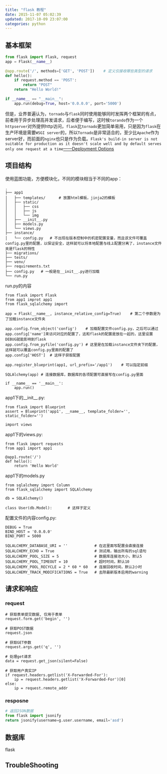 ```yaml
---
title: "flask 教程"
date: 2015-11-07 05:02:39
updated: 2017-10-09 23:07:00
categories: python
---
```


## 基本框架
```python
from flask import Flask, request
app = Flask(__name__)
	
@app.route('/', methods=['GET', 'POST'])	# 定义仅接收哪些类型的请求
def hello():
    if request.method == 'POST':
        return "POST"
    return "Hello World!"
	
if __name__ == "__main__":
    app.run(debug=True, host='0.0.0.0', port='5000')
```

但是，业界普遍认为，`tornado`与`flask`同时使用能够同时发挥两个框架的有点，前者用于异步处理高并发请求，后者便于编写，这时候`torando`作为一个`httpserver`对外提供http访问，`flask`比`tornado`更加简单易用，只是因为`flask`在生产环境是需要`WSGI server`的，所以`Tornado`是非常适合的，至少比`Apache`作为server好，而前面的`nginx`也只是作为负载。`Flask's build-in server is not suitable for production as it doesn't scale well and by default serves only one request at a time`[——Deployment Options](http://flask.pocoo.org/docs/0.11/deploying/)

## 项目结构

使用蓝图功能，方便模块化，不同的模块相当于不同的app：

	.
	├── app1
	│   ├── templates/		# 放置html模板，jinja2的模板
	│   ├── static/
	│   │   ├── css
	│   │   ├── js
	│   │   └── img
	│   ├── __init__.py
	│   ├── models.py
	│   └── views.py
	├── instance/
	│   └── config.py	# 不出现在版本控制中的机密配置变量，而且该文件可覆盖config.py里的配置，以保证安全，这样就可以将本地配置与线上配置分离了，instance文件夹是flask的特性
	├── migrations/
	├── tests/
	├── venv/
	├── requirements.txt
	├── config.py	# 一般是在__init__.py进行加载
	└── run.py

run.py的内容

	from flask import Flask
	from app1 improt app1
	from flask_sqlalchemy import 
	
	app = Flask(__name__, instance_relative_config=True)	# 第二个参数是为了加载instance文件夹
	
	app.config.from_object('config')	# 加载配置文件config.py，之后可以通过app.config['name']来访问对应的配置了，这和flask的配置是放在一起的，这里设置DEBUG就能影响到flask
	app.config.from_pyfile('config.py') # 这里是在加载instance文件夹下的配置，这样就可以覆盖config.py里面的配置了
	app.config['HOST']	# 这样子获取配置
	
	app.register_blueprint(app1, url_prefix='/app1')	# 可以指定前缀
	
	SQLAlchemy(app)	# 连接数据库，数据库的各项配置可直接写在config.py里面
	
	if __name__ == '__main__':
		app.run()

app1下的__init__.py:

	from flask import Blueprint
	assert = Blueprint('app1', __name__, template_folder='', static_folder='')
	
	import views

app1下的views.py:

	from flask import requests
	from app1 import app1
	
	@app1.route('/')
	def hello():
		return 'Hello World'

app1下的models.py

	from sqlalchemy import Column
	from flask_sqlalchemy import SQLAlchemy
	
	db = SQLAlchemy()
	
	class User(db.Model):		# 这样子定义	

配置文件的内容config.py:

	DEBUG = True
	BIND_HOST = '0.0.0.0'
	BIND_PORT = 5000
	
	SQLALCHEMY_DATABASE_URI = ''			# 在这里面写配置会直接连接
	SQLALCHEMY_ECHO = True                  # 测试用，输出所有的sql语句
	SQLALCHEMY_POOL_SIZE = 5                # 数据库连接池大小，默认5
	SQLALCHEMY_POOL_TIMEOUT = 10            # 超时时间，默认10
	SQLALCHEMY_POOL_RECYCLE = 2 * 60 * 60   # 连接回收时间，默认2小时
	SQLALCHEMY_TRACK_MODIFICATIONS = True   # 去除最新版本启用的warning
## 请求和响应
### request

	# 获取表单提交数据, 仅用于表单
	request.form.get('begin', '')
	
	# 获取POST数据
	request.json
	
	# 获取GET参数
	request.args.get('q', '')
	
	# 处理get请求
	data = request.get_json(silent=False)
	
	# 获取用户真实IP
	if request.headers.getlist('X-Forwarded-For'):
		ip = request.headers.getlist('X-Forwarded-For')[0]
	else:
		ip = request.remote_addr
### resposne

```python
# 返回JSON数据
from flask import jsonify
return jsonify(username=g.user.username, email='asd')
```

## 数据库
flask

## TroubleShooting

